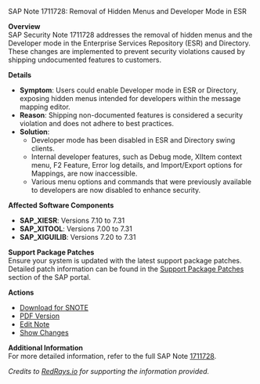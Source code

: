 SAP Note 1711728: Removal of Hidden Menus and Developer Mode in ESR

**Overview**  
SAP Security Note 1711728 addresses the removal of hidden menus and the Developer mode in the Enterprise Services Repository (ESR) and Directory. These changes are implemented to prevent security violations caused by shipping undocumented features to customers.

**Details**  
- **Symptom**: Users could enable Developer mode in ESR or Directory, exposing hidden menus intended for developers within the message mapping editor.
- **Reason**: Shipping non-documented features is considered a security violation and does not adhere to best practices.
- **Solution**:  
  - Developer mode has been disabled in ESR and Directory swing clients.
  - Internal developer features, such as Debug mode, XIItem context menu, F2 Feature, Error log details, and Import/Export options for Mappings, are now inaccessible.
  - Various menu options and commands that were previously available to developers are now disabled to enhance security.

**Affected Software Components**  
- **SAP_XIESR**: Versions 7.10 to 7.31  
- **SAP_XITOOL**: Versions 7.00 to 7.31  
- **SAP_XIGUILIB**: Versions 7.20 to 7.31  

**Support Package Patches**  
Ensure your system is updated with the latest support package patches. Detailed patch information can be found in the [Support Package Patches](https://me.sap.com/sap/support/swdc/notes?tab=Search&sortBy=Relevance&filters=themk%25253Aeq~'BC*') section of the SAP portal.

**Actions**  
- [Download for SNOTE](https://notesdownloads.sap.com/note/0040000017428812017)  
- [PDF Version](https://userapps.support.sap.com/sap/support/sfm/notes/print/0001711728?language=en-US&token=74D63384D384B9F2676C4F64B974EDCF)  
- [Edit Note](https://me.sap.com/sap/support/notes/edit/0001711728)  
- [Show Changes](https://me.sap.com/mynotes?tab=Search&sortBy=Relevance&filters=themk%25253Aeq~'BC-XI-IBD-MAP*')  

**Additional Information**  
For more detailed information, refer to the full SAP Note [1711728](https://me.sap.com/notes/0001711728).

*Credits to [RedRays.io](https://redrays.io) for supporting the information provided.*